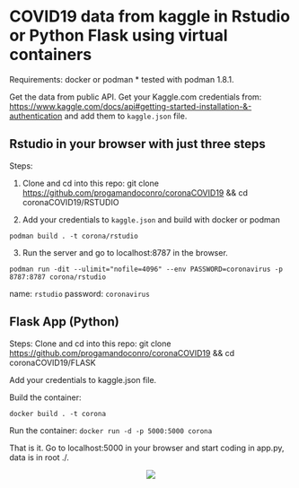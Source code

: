 # COVID19 data from kaggle in Rstudio or Python Flask using virtual containers
Requirements:
docker or podman * tested with podman 1.8.1.

Get the data from public API. Get your Kaggle.com credentials from: https://www.kaggle.com/docs/api#getting-started-installation-&-authentication and add them to ```kaggle.json``` file.

## Rstudio in your browser with just three steps

Steps:
1. Clone and cd into this repo: git clone https://github.com/progamandoconro/coronaCOVID19 && cd coronaCOVID19/RSTUDIO

2. Add your credentials to ```kaggle.json``` and build with docker or podman

```podman build . -t corona/rstudio```

3. Run the server and go to localhost:8787 in the browser.

```podman run -dit --ulimit="nofile=4096" --env PASSWORD=coronavirus -p 8787:8787 corona/rstudio```


name: ```rstudio```
password: ```coronavirus```


## Flask App (Python)

Steps:
Clone and cd into this repo: git clone https://github.com/progamandoconro/coronaCOVID19 && cd coronaCOVID19/FLASK

Add your credentials to kaggle.json file.

Build the container:

```docker build . -t corona```

Run the container:
```docker run -d -p 5000:5000 corona```

That is it. Go to localhost:5000 in your browser and start coding in app.py, data is in root ./.

<div style="text-align:center"><img src="https://github.com/progamandoconro/corona-COVID19/blob/master/COVID19_Rstudio_Dockerfile.png?raw=true" /></div>
